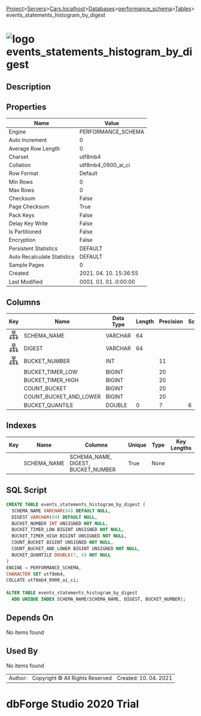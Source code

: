 [Project](../../../../../startpage.md)>[Servers](../../../../Servers.md)>[Cars.localhost](../../../Cars.localhost.md)>[Databases](../../Databases.md)>[performance_schema](../performance_schema.md)>[Tables](Tables.md)>events_statements_histogram_by_digest


# ![logo](../../../../../Images/table64.svg) events_statements_histogram_by_digest

## <a name="#Description"></a>Description
> 
## <a name="#Properties"></a>Properties
|Name|Value|
|---|---|
|Engine|PERFORMANCE_SCHEMA|
|Auto Increment|0|
|Average Row Length|0|
|Charset|utf8mb4|
|Collation|utf8mb4_0900_ai_ci|
|Row Format|Default|
|Min Rows|0|
|Max Rows|0|
|Checksum|False|
|Page Checksum|True|
|Pack Keys|False|
|Delay Key Write|False|
|Is Partitioned|False|
|Encryption|False|
|Persistent Statistics|DEFAULT|
|Auto Recalculate Statistics|DEFAULT|
|Sample Pages|0|
|Created|2021. 04. 10. 15:36:55|
|Last Modified|0001. 01. 01. 0:00:00|


## <a name="#Columns"></a>Columns
|Key|Name|Data Type|Length|Precision|Scale|Unsigned|Zerofill|Binary|Not Null|Auto Increment|Default|Virtual|Description|
|:---:|---|---|---|---|---|---|---|---|---|---|---|---|---|
|[![Indexes SCHEMA_NAME](../../../../../Images/index.svg)](#Indexes)|SCHEMA_NAME|VARCHAR|64|||False|False|False|False|False|NULL|False||
|[![Indexes SCHEMA_NAME](../../../../../Images/index.svg)](#Indexes)|DIGEST|VARCHAR|64|||False|False|False|False|False|NULL|False||
|[![Indexes SCHEMA_NAME](../../../../../Images/index.svg)](#Indexes)|BUCKET_NUMBER|INT||11||True|False|False|True|False||False||
||BUCKET_TIMER_LOW|BIGINT||20||True|False|False|True|False||False||
||BUCKET_TIMER_HIGH|BIGINT||20||True|False|False|True|False||False||
||COUNT_BUCKET|BIGINT||20||True|False|False|True|False||False||
||COUNT_BUCKET_AND_LOWER|BIGINT||20||True|False|False|True|False||False||
||BUCKET_QUANTILE|DOUBLE|0|7|6|False|False|False|True|False||False||

## <a name="#Indexes"></a>Indexes
|Key|Name|Columns|Unique|Type|Key Lengths|
|:---:|---|---|---|---|---|
||SCHEMA_NAME|SCHEMA_NAME, DIGEST, BUCKET_NUMBER|True|None||

## <a name="#SqlScript"></a>SQL Script
```SQL
CREATE TABLE events_statements_histogram_by_digest (
  SCHEMA_NAME VARCHAR(64) DEFAULT NULL,
  DIGEST VARCHAR(64) DEFAULT NULL,
  BUCKET_NUMBER INT UNSIGNED NOT NULL,
  BUCKET_TIMER_LOW BIGINT UNSIGNED NOT NULL,
  BUCKET_TIMER_HIGH BIGINT UNSIGNED NOT NULL,
  COUNT_BUCKET BIGINT UNSIGNED NOT NULL,
  COUNT_BUCKET_AND_LOWER BIGINT UNSIGNED NOT NULL,
  BUCKET_QUANTILE DOUBLE(7, 6) NOT NULL
)
ENGINE = PERFORMANCE_SCHEMA,
CHARACTER SET utf8mb4,
COLLATE utf8mb4_0900_ai_ci;

ALTER TABLE events_statements_histogram_by_digest 
  ADD UNIQUE INDEX SCHEMA_NAME(SCHEMA_NAME, DIGEST, BUCKET_NUMBER);
```

## <a name="#DependsOn"></a>Depends On
No items found

## <a name="#UsedBy"></a>Used By
No items found

||||
|---|---|---|
|Author: |Copyright © All Rights Reserved|Created: 10. 04. 2021|
# dbForge Studio 2020 Trial